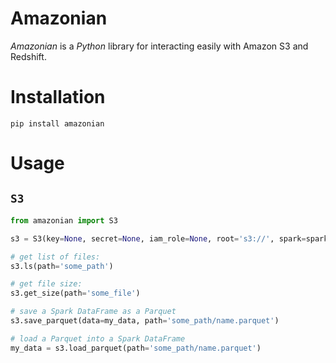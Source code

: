# Amazonian

*Amazonian* is a *Python* library for interacting easily with Amazon S3 and Redshift.

# Installation
`pip install amazonian`

# Usage

## `S3`

```python
from amazonian import S3

s3 = S3(key=None, secret=None, iam_role=None, root='s3://', spark=spark)

# get list of files:
s3.ls(path='some_path')

# get file size:
s3.get_size(path='some_file')

# save a Spark DataFrame as a Parquet
s3.save_parquet(data=my_data, path='some_path/name.parquet')

# load a Parquet into a Spark DataFrame
my_data = s3.load_parquet(path='some_path/name.parquet')
```